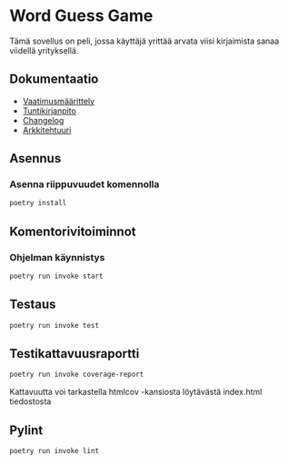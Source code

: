 # Word Guess Game

Tämä sovellus on peli, jossa käyttäjä yrittää arvata viisi kirjaimista sanaa viidellä yrityksellä. 

## Dokumentaatio

- [Vaatimusmäärittely](dokumentaatio/vaatimusmaarittely.md)
- [Tuntikirjanpito](dokumentaatio/tuntikirjanpito.md)
- [Changelog](dokumentaatio/changelog.md)
- [Arkkitehtuuri](dokumentaatio/arkkitehtuuri.md)

## Asennus

### Asenna riippuvuudet komennolla

```bash
poetry install
```

## Komentorivitoiminnot

### Ohjelman käynnistys

```bash
poetry run invoke start
```

## Testaus

```bash
poetry run invoke test
```

## Testikattavuusraportti

```bash
poetry run invoke coverage-report
```
Kattavuutta voi tarkastella htmlcov -kansiosta löytävästä index.html tiedostosta

## Pylint

```bash
poetry run invoke lint
```